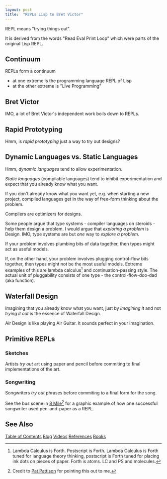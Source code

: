 ```yaml
---
layout: post
title:  "REPLs Lisp to Bret Victor"
---
```

REPL means "trying things out".

It is derived from the words "Read Eval Print Loop" which were parts of the original Lisp REPL.

## Continuum

REPLs form a continuum
- at one extreme is the programming language REPL of Lisp
- at the other extreme is "Live Programming"

## Bret Victor

IMO, a lot of Bret Victor's independent work boils down to REPLs.

## Rapid Prototyping

Hmm, is *rapid prototyping* just a way to try out designs?

## Dynamic Languages vs. Static Languages

Hmm, *dynamic languages* tend to allow experimentation.

*Static languages* (compilable languages) tend to inhibit experimentation and expect that you already know what you want.

If you don't already know what you want yet, e.g. when starting a new project, compiled languages get in the way of free-form thinking about the problem.

Compilers are optimizers for designs.

Some people argue that type systems - compiler languages on steroids - help them design a problem.  I would argue that *exploring a problem* is Design.  IMO, type systems are but *one* way to *explore a problem*.  

If your problem involves plumbing bits of data together, then types might act as useful models.  

If, on the other hand, your problem involves plugging control-flow bits together, then types might not be the most useful models. Extreme examples of this are lambda calculus[^lc] and continuation-passing style.  The actual unit of pluggability consists of one type - the control-flow-doo-dad (aka function).  

[^lc]: Lambda Calculus is Forth.  Postscript is Forth.  Lambda Calculus is Forth tuned for language theory thinking, postscript is Forth tuned for placing ink dots on pieces of paper.  Forth is atoms.  LC and PS and molecules.

## Waterfall Design

Imagining that you already know what you want, just by *imagining it* and not *trying it out* is the essence of Waterfall Design.

Air Design is like playing Air Guitar.  It sounds perfect in your imagination.

## Primitive REPLs
### Sketches

Artists *try out* art using paper and pencil before commiting to final implementations of the art.

### Songwriting

Songwriters *try out* phrases before commiting to a final form for the song.

See the bus scene in [8 Mile](https://en.wikipedia.org/wiki/8_Mile_\(film\))[^pp] for a graphic example of how one successful songwriter used pen-and-paper as a REPL.

[^pp]: Credit to [Pat Pattison](https://www.patpattison.com) for pointing this out to me.

## See Also

[Table of Contents](https://guitarvydas.github.io/2021/12/10/Table-of-Contents-Dec-01-2021.html)
[Blog](https://guitarvydas.github.io)
[Videos](https://www.youtube.com/channel/UC9EJr0nKHwadbHUtc5zHdmQ/videos)
[References](https://guitarvydas.github.io/2021/01/14/References.html)
[Books](https://leanpub.com/u/paul-tarvydas.html)

<script src="https://utteranc.es/client.js" 
        repo="guitarvydas/guitarvydas.github.io" 
        issue-term="pathname" 
        theme="github-light" 
        crossorigin="anonymous" > 
</script> 